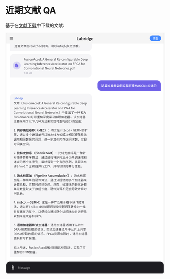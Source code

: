 # 近期文献 QA

基于在[文献下载](paper_download.md)中下载的文献:

![Downloaded paper QA](../images/paper_download_qa_4.png)
